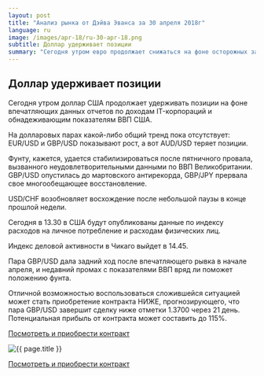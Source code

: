 ```yaml
---
layout: post
title: "Анализ рынка от Дэйва Эванса за 30 апреля 2018г"
language: ru
image: /images/apr-18/ru-30-apr-18.png
subtitle: Доллар удерживает позиции
summary: "Сегодня утром евро продолжает снижаться на фоне осторожных заявлений и оценок главы Европейского Центробанка Марио Драги. Наиболее значительные потери на евро можно наблюдать против доллара США и японской иены"
---
```

##  Доллар удерживает позиции

Сегодня утром доллар США продолжает удерживать позиции на фоне впечатляющих данных отчетов по доходам IT-корпораций и обнадеживающим показателям ВВП США.

На долларовых парах какой-либо общий тренд пока отсутствует: EUR/USD и GBP/USD показывают рост, а вот AUD/USD теряет позиции.

Фунту, кажется, удается стабилизироваться после пятничного провала, вызванного неудовлетворительными данными по ВВП Великобритании. GBP/USD опустилась до мартовского антирекорда, GBP/JPY прервала свое многообещающее восстановление.

USD/CHF возобновляет восхождение после небольшой паузы в конце прошлой недели.
 
 
Сегодня в 13.30 в США будут опубликованы данные по индексу расходов на личное потребление и расходам физических лиц.

Индекс деловой активности в Чикаго выйдет в 14.45.
 
 
Пара GBP/USD дала задний ход после впечатляющего рывка в начале апреля, и недавний промах с показателями ВВП вряд ли поможет положению фунта.

Отличной возможностью воспользоваться сложившейся ситуацией может стать приобретение контракта НИЖЕ, прогнозирующего, что пара GBP/USD завершит сделку ниже отметки 1.3700 через 21 день. Потенциальная прибыль от контракта может составить до 115%.

<a href="http://record.binary.com/_bivVDfg8lHux76XffYA0JmNd7ZgqdRLk/1/market=forex&underlying=frxGBPUSD&formname=higherlower&duration_amount=21&duration_units=d&amount=10&amount_type=payout&expiry_type=duration&barrier=1.3700&s=1&t=AGAo0wZxiuWVUSIZnKLQvZ0co5lt24DG" target="_blank">Посмотреть и приобрести контракт</a>

<img src="{{ site.url }}/images/apr-18/ru-30-apr-18.png" alt="{{ page.title }}"  title="{{ page.title }}">

<a href="%LINK%%?https://www.binary.com/d/trade.cgi?market=forex&underlying=frxGBPUSD&formname=higherlower&duration_amount=21&duration_units=d&amount=10&amount_type=payout&expiry_type=duration&barrier=1.3700&s=1&t=AGAo0wZxiuWVUSIZnKLQvZ0co5lt24DG" target="_blank">Посмотреть и приобрести контракт</a>
